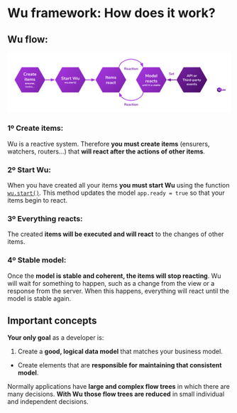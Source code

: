# Wu framework: How does it work?

## Wu flow:

![Wu items flow](./wu-framework-items-flow.svg)

### 1º Create items:

Wu is a reactive system. Therefore **you must create items** (ensurers, watchers, routers...) that **will react after the actions of other items**.

### 2º Start Wu:

When you have created all your items **you must start Wu** using the function [`wu.start()`](./documentation-public-methods.md#wustart).
This method updates the model `app.ready = true` so that your items begin to react.

### 3º Everything reacts:

The created **items will be executed and will react** to the changes of other items.

### 4º Stable model:

Once the **model is stable and coherent, the items will stop reacting**. Wu will wait for something to happen, such as a change from the view or a response from the server. When this happens, everything will react until the model is stable again.

## Important concepts

**Your only goal** as a developer is:

1. Create a **good, logical data model** that matches your business model.
* Create elements that are **responsible for maintaining that consistent model**.

Normally applications have **large and complex flow trees** in which there are many decisions.
**With Wu those flow trees are reduced** in small individual and independent decisions.
